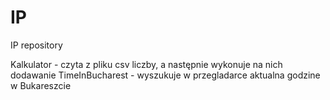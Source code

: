 # IP
IP repository

Kalkulator - czyta z pliku csv liczby, a następnie wykonuje na nich dodawanie
TimeInBucharest - wyszukuje w przegladarce aktualna godzine w Bukareszcie
